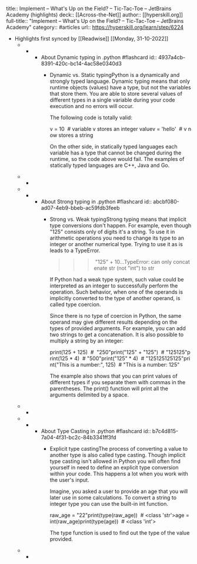 title:: Implement – What's Up on the Field? – Tic-Tac-Toe – JetBrains Academy (highlights)
deck:: [[Across-the-Net]]
author:: [[hyperskill.org]]
full-title:: "Implement – What's Up on the Field? – Tic-Tac-Toe – JetBrains Academy"
category:: #articles
url:: https://hyperskill.org/learn/step/6224

- Highlights first synced by [[Readwise]] [[Monday, 31-10-2022]]
	- -
		- About Dynamic typing in .python #flashcard
		  id:: 4937a4cb-8391-420c-bc14-4ac58e0340d3
			- Dynamic vs. Static typingPython is a dynamically and strongly typed language. Dynamic typing means that only runtime objects (values) have a type, but not the variables that store them. You are able to store several values of different types in a single variable during your code execution and no errors will occur.
			  
			  The following code is totally valid:
			  
			  v = 10  # variable v stores an integer valuev = 'hello'  # v now stores a string
			  
			  On the other side, in statically typed languages each variable has a type that cannot be changed during the runtime, so the code above would fail. The examples of statically typed languages are C++, Java and Go.
	- -
	- -
		- About Strong typing in .python #flashcard
		  id:: abcbf080-ad07-4eb9-bbeb-ac59fdb3feeb
			- Strong vs. Weak typingStrong typing means that implicit type conversions don't happen. For example, even though "125" consists only of digits it's a string. To use it in arithmetic operations you need to change its type to an integer or another numerical type. Trying to use it as is leads to a TypeError.
			  
			  >>> "125" + 10...TypeError: can only concatenate str (not "int") to str
			  
			  If Python had a weak type system, such value could be interpreted as an integer to successfully perform the operation. Such behavior, when one of the operands is implicitly converted to the type of another operand, is called type coercion.
			  
			  Since there is no type of coercion in Python, the same operand may give different results depending on the types of provided arguments. For example, you can add two strings to get a concatenation. It is also possible to multiply a string by an integer:
			  
			  print(125 + 125)  #  "250"print("125" + "125")  # "125125"print(125 * 4)  # "500"print("125" * 4)  # "125125125125"print("This is a number:", 125)  # "This is a number: 125"
			  
			  The example also shows that you can print values of different types if you separate them with commas in the parentheses. The print() function will print all the arguments delimited by a space.
	- -
	- -
		- About Type Casting in .python #flashcard
		  id:: b7c4d815-7a04-4f31-bc2c-84b3341ff3fd
			- Explicit type castingThe process of converting a value to another type is also called type casting. Though implicit type casting isn't allowed in Python you will often find yourself in need to define an explicit type conversion within your code. This happens a lot when you work with the user's input.
			  
			  Imagine, you asked a user to provide an age that you will later use in some calculations. To convert a string to integer type you can use the built-in int function.
			  
			  raw_age = "22"print(type(raw_age))  # <class 'str'>age = int(raw_age)print(type(age))  # <class 'int'>
			  
			  The type function is used to find out the type of the value provided.
	- -